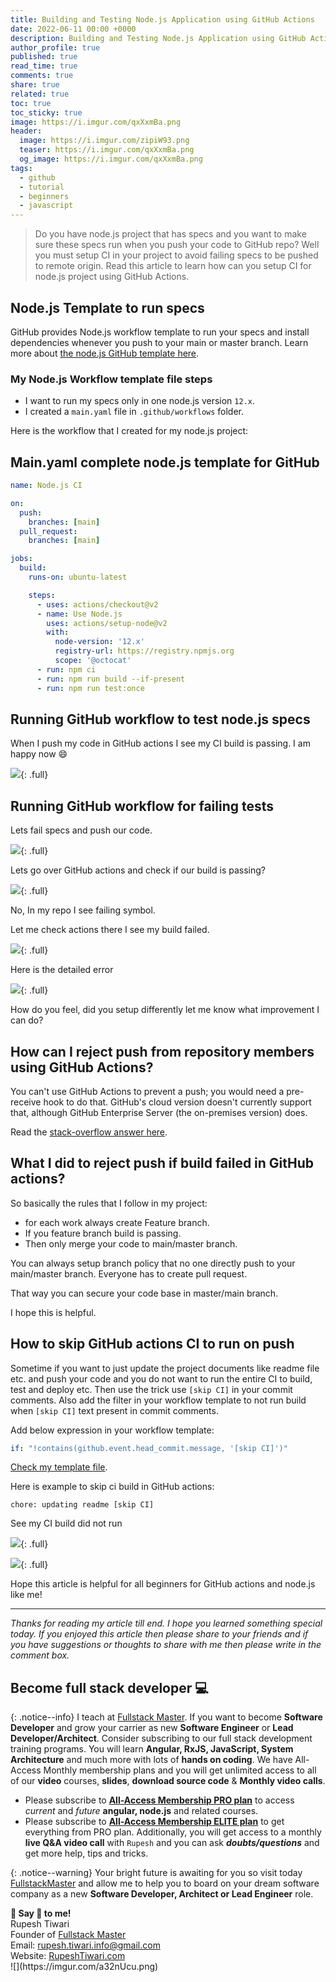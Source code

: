 ```yaml
---
title: Building and Testing Node.js Application using GitHub Actions
date: 2022-06-11 00:00 +0000
description: Building and Testing Node.js Application using GitHub Actions
author_profile: true
published: true
read_time: true
comments: true
share: true
related: true
toc: true
toc_sticky: true
image: https://i.imgur.com/qxXxmBa.png
header:
  image: https://i.imgur.com/zipiW93.png
  teaser: https://i.imgur.com/qxXxmBa.png
  og_image: https://i.imgur.com/qxXxmBa.png
tags:
  - github
  - tutorial
  - beginners
  - javascript
---
```


> Do you have node.js project that has specs and you want to make sure these specs run when you push your code to GitHub repo? Well you must setup CI in your project to avoid failing specs to be pushed to remote origin. Read this article to learn how can you setup CI for node.js project using GitHub Actions.

## Node.js Template to run specs

GitHub provides Node.js workflow template to run your specs and install dependencies whenever you push to your main or master branch. Learn more about [the node.js GitHub template here](https://docs.github.com/en/actions/guides/building-and-testing-nodejs).

### My Node.js Workflow template file steps

- I want to run my specs only in one node.js version `12.x`.
- I created a `main.yaml` file in `.github/workflows` folder.

Here is the workflow that I created for my node.js project:

## Main.yaml complete node.js template for GitHub

```yaml
name: Node.js CI

on:
  push:
    branches: [main]
  pull_request:
    branches: [main]

jobs:
  build:
    runs-on: ubuntu-latest

    steps:
      - uses: actions/checkout@v2
      - name: Use Node.js
        uses: actions/setup-node@v2
        with:
          node-version: '12.x'
          registry-url: https://registry.npmjs.org
          scope: '@octocat'
      - run: npm ci
      - run: npm run build --if-present
      - run: npm run test:once
```

## Running GitHub workflow to test node.js specs

When I push my code in GitHub actions I see my CI build is passing. I am happy now 😄

![](https://i.imgur.com/EqzRNv2.png){: .full}

## Running GitHub workflow for failing tests

Lets fail specs and push our code.

![](https://i.imgur.com/62uxSSG.png){: .full}

Lets go over GitHub actions and check if our build is passing?

![](https://i.imgur.com/vkhha97.png){: .full}

No, In my repo I see failing symbol.

Let me check actions there I see my build failed.

![](https://i.imgur.com/LenaHeo.png){: .full}

Here is the detailed error

![](https://i.imgur.com/uPZ1UDw.png){: .full}

How do you feel, did you setup differently let me know what improvement I can do?

## How can I reject push from repository members using GitHub Actions?

You can't use GitHub Actions to prevent a push; you would need a pre-receive hook to do that. GitHub's cloud version doesn't currently support that, although GitHub Enterprise Server (the on-premises version) does.

Read the [stack-overflow answer here](https://stackoverflow.com/questions/57741805/how-can-i-reject-push-from-repository-members-using-github-actions).

## What I did to reject push if build failed in GitHub actions?

So basically the rules that I follow in my project:

- for each work always create Feature branch.
- If you feature branch build is passing.
- Then only merge your code to main/master branch.

You can always setup branch policy that no one directly push to your main/master branch. Everyone has to create pull request.

That way you can secure your code base in master/main branch.

I hope this is helpful.

## How to skip GitHub actions CI to run on push

Sometime if you want to just update the project documents like readme file etc. and push your code and you do not want to run the entire CI to build, test and deploy etc. Then use the trick use `[skip CI]` in your commit comments. Also add the filter in your workflow template to not run build when `[skip CI]` text present in commit comments. 

Add below expression in your workflow template:

```yaml
if: "!contains(github.event.head_commit.message, '[skip CI]')"
```

[Check my template file](https://github.com/rupeshtiwari/coding-examples-final-450-by-love-babbar/blob/main/.github/workflows/main.yaml).

Here is example to skip ci build in GitHub actions:

`chore: updating readme [skip CI]`

See my CI build did not run 

![](https://i.imgur.com/4SixDmE.png){: .full}

![](https://i.imgur.com/XT4wwvh.png){: .full}



Hope this article is helpful for all beginners for GitHub actions and node.js like me! 



---

_Thanks for reading my article till end. I hope you learned something special today. If you enjoyed this article then please share to your friends and if you have suggestions or thoughts to share with me then please write in the comment box._

## Become full stack developer 💻

{: .notice--info}
I teach at [Fullstack Master](https://www.fullstackmaster.net). If you want to become **Software Developer** and grow your carrier as new **Software Engineer** or **Lead Developer/Architect**. Consider subscribing to our full stack development training programs. You will learn **Angular, RxJS, JavaScript, System Architecture** and much more with lots of **hands on coding**. We have All-Access Monthly membership plans and you will get unlimited access to all of our **video** courses, **slides**, **download source code** & **Monthly video calls**.

- Please subscribe to **[All-Access Membership PRO plan](https://www.fullstackmaster.net/pro)** to access _current_ and _future_ **angular, node.js** and related courses.
- Please subscribe to **[All-Access Membership ELITE plan](https://www.fullstackmaster.net/elite)** to get everything from PRO plan. Additionally, you will get access to a monthly **live Q&A video call** with `Rupesh` and you can ask **_doubts/questions_** and get more help, tips and tricks.

{: .notice--warning}
Your bright future is awaiting for you so visit today [FullstackMaster](www.fullstackmaster.net) and allow me to help you to board on your dream software company as a new **Software Developer, Architect or Lead Engineer** role.

<div class="notice--success">
<strong>💖 Say 👋 to me!</strong>
<br>Rupesh Tiwari
<br>Founder of <a href="https://www.fullstackmaster.net">Fullstack Master </a>
<br>Email: <a href="mailto:rupesh.tiwari.info@gmail.com?subject=Hi">rupesh.tiwari.info@gmail.com</a>
<br>Website: <a href="https://www.rupeshtiwari.com">RupeshTiwari.com </a>
</div>
![](https://imgur.com/a32nUcu.png)
